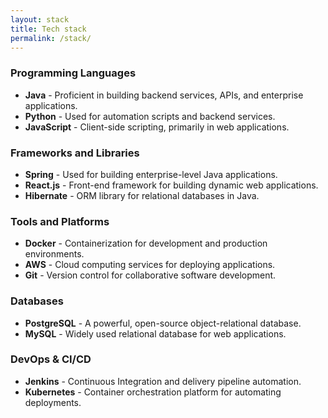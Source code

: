 ```yaml
---
layout: stack
title: Tech stack
permalink: /stack/
---
```


### Programming Languages
- <i class="fab fa-java"></i> **Java** - Proficient in building backend services, APIs, and enterprise applications.
- <i class="fab fa-python"></i> **Python** - Used for automation scripts and backend services.
- <i class="fab fa-js-square"></i> **JavaScript** - Client-side scripting, primarily in web applications.

### Frameworks and Libraries
- <i class="fas fa-leaf"></i> **Spring** - Used for building enterprise-level Java applications.
- <i class="fab fa-js"></i> **React.js** - Front-end framework for building dynamic web applications.
- **Hibernate** - ORM library for relational databases in Java.

### Tools and Platforms
- <i class="fab fa-docker"></i> **Docker** - Containerization for development and production environments.
- <i class="fab fa-aws"></i> **AWS** - Cloud computing services for deploying applications.
- <i class="fab fa-git-alt"></i> **Git** - Version control for collaborative software development.

### Databases
- **PostgreSQL** - A powerful, open-source object-relational database.
- **MySQL** - Widely used relational database for web applications.

### DevOps & CI/CD
- **Jenkins** - Continuous Integration and delivery pipeline automation.
- <i class="fab fa-docker"></i> **Kubernetes** - Container orchestration platform for automating deployments.